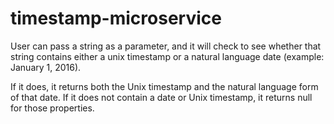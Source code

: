 # timestamp-microservice

User can pass a string as a parameter, and it will check to see whether that string contains
either a unix timestamp or a natural language date (example: January 1, 2016).
 
If it does, it returns both the Unix timestamp and the natural language form of that date.
If it does not contain a date or Unix timestamp, it returns null for those properties.
